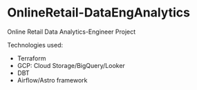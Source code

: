 ﻿# OnlineRetail-DataEngAnalytics

Online Retail Data Analytics-Engineer Project 

Technologies used:

-  Terraform
-  GCP: Cloud Storage/BigQuery/Looker
-  DBT
-  Airflow/Astro framework

